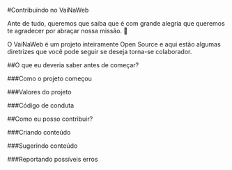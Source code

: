 #Contribuindo no VaiNaWeb

Ante de tudo, queremos que saiba que é com grande alegria que queremos te agradecer por abraçar nossa missão. :tada:

O VaiNaWeb é um projeto inteiramente Open Source e aqui estão algumas diretrizes que você pode seguir se deseja torna-se colaborador.

##O que eu deveria saber antes de começar?

###Como o projeto começou

###Valores do projeto

###Código de conduta

##Como eu posso contribuir?

###Criando conteúdo

###Sugerindo conteúdo

###Reportando possíveis erros